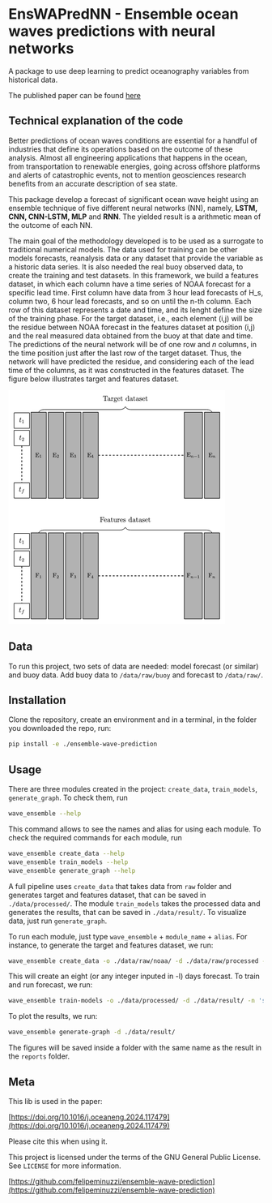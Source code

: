 # EnsWAPredNN - Ensemble ocean waves predictions with neural networks
A package to use deep learning to predict oceanography variables from historical data.

The published paper can be found [here](https://doi.org/10.1016/j.oceaneng.2024.117479)

## Technical explanation of the code

Better predictions of ocean waves conditions are essential for a handful of industries that define its operations based on the outcome of these analysis. Almost all engineering applications that happens in the ocean, from transportation to renewable energies, going across offshore platforms and alerts of catastrophic events, not to mention geosciences research benefits from an accurate description of sea state.

This package develop a forecast of significant ocean wave height using an ensemble technique of five different neural networks (NN), namely, **LSTM, CNN, CNN-LSTM, MLP** and **RNN**. The yielded result is a arithmetic mean of the outcome of each NN. 

The main goal of the methodology developed is to be used as a surrogate to traditional numerical models. The data used for training can be other models forecasts, reanalysis data or any dataset that provide the variable as a historic data series. It is also needed the real buoy observed data, to create the training and test datasets. In this framework, we build a features dataset, in which each column have a time series of NOAA forecast for a specific lead time. First column have data from 3 hour lead forecasts of H_s, column two, 6 hour lead forecasts, and so on until the n-th column. Each row of this dataset represents a date and time, and its lenght define the size of the training phase. For the target dataset, i.e., each element (i,j) will be the residue between NOAA forecast in the features dataset at position (i,j) and the real measured data obtained from the buoy at that date and time. The predictions of the neural network will be of one row and $n$ columns, in the time position just after the last row of the target dataset. Thus, the network will have predicted the residue, and considering each of the lead time of the columns, as it was constructed in the features dataset. The figure below illustrates target and features dataset.

![](./docs/toreadme.png)

## Data

To run this project, two sets of data are needed: model forecast (or similar) and buoy data.
Add buoy data to ``/data/raw/buoy`` and forecast to  ``/data/raw/``.

## Installation

Clone the repository, create an environment and in a terminal, in the folder you downloaded the repo, run:

```sh
pip install -e ./ensemble-wave-prediction
```
## Usage

There are three modules created in the project: ``create_data``, ``train_models``, ``generate_graph``. To check them, run

```sh
wave_ensemble --help
```

This command allows to see the names and alias for using each module. To check the required commands for each module, run

```sh
wave_ensemble create_data --help
wave_ensemble train_models --help
wave_ensemble generate_graph --help
```

A full pipeline uses ``create_data`` that takes data from ``raw`` folder and generates target and features dataset, that can be saved in ``./data/processed/``. The module ``train_models`` takes the processed data and generates the results, that can be saved in ``./data/result/``. To visualize data, just run ``generate_graph``.

To run each module, just type ``wave_ensemble`` +  ``module_name`` + ``alias``.
For instance, to generate the target and features dataset, we run:

```sh
wave_ensemble create_data -o ./data/raw/noaa/ -d ./data/raw/processed -b ./data/raw/buoy/buoy_historic_santos.csv -n 'santos' -l 8 
```

This will create an eight (or any integer inputed in -l) days forecast. To train and run forecast, we run:

```sh
wave_ensemble train-models -o ./data/processed/ -d ./data/result/ -n 'santos'
```

To plot the results, we run:

```sh
wave_ensemble generate-graph -d ./data/result/
```
The figures will be saved inside a folder with the same name as the result in the ``reports`` folder.

## Meta

This lib is used in the paper: 

[https://doi.org/10.1016/j.oceaneng.2024.117479](https://doi.org/10.1016/j.oceaneng.2024.117479)

Please cite this when using it.

This project is licensed under the terms of the GNU General Public License. See ``LICENSE`` for more information.

[https://github.com/felipeminuzzi/ensemble-wave-prediction](https://github.com/felipeminuzzi/ensemble-wave-prediction)


